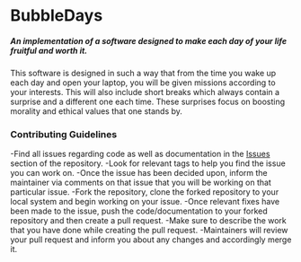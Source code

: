 # BubbleDays
##### An implementation of a software designed to make each day of your life fruitful and worth it.
This software is designed in such a way that from the time you wake up each day and open your laptop, you will be given missions according to your interests. This will also include short breaks which always contain a surprise and a different one each time. These surprises focus on boosting morality and ethical values that one stands by. 

### Contributing Guidelines
-Find all issues regarding code as well as documentation in the [Issues](github.com/LChaos72/BubbleDays/Issues) section of the repository.
-Look for relevant tags to help you find the issue you can work on.
-Once the issue has been decided upon, inform the maintainer via comments on that issue that you will be working on that particular issue.
-Fork the repository, clone the forked repository to your local system and begin working on your issue.
-Once relevant fixes have been made to the issue, push the code/documentation to your forked repository and then create a pull request.
-Make sure to describe the work that you have done while creating the pull request.
-Maintainers will review your pull request and inform you about any changes and accordingly merge it.
